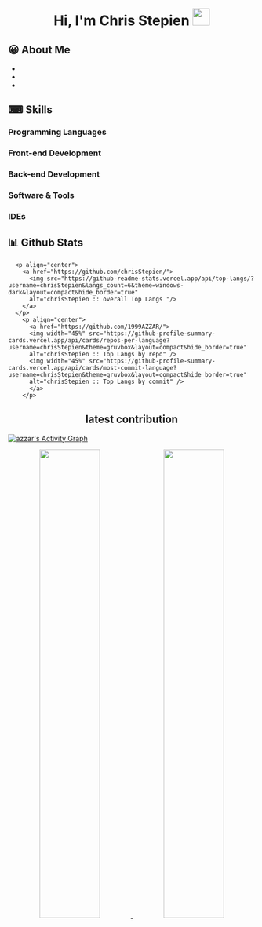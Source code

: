 <h1 align="center"><b>Hi, I'm Chris Stepien </b><img src="https://media.giphy.com/media/hvRJCLFzcasrR4ia7z/giphy.gif" width="35"></h1>

## 😀 About Me

-  
- 
- 

## ⌨ Skills 
  
  ### Programming Languages
  
  ### Front-end Development
  
  ### Back-end Development
  
  ### Software & Tools
  
  ### IDEs
  
  

## 📊 Github Stats
      <p align="center">
        <a href="https://github.com/chrisStepien/">
          <img src="https://github-readme-stats.vercel.app/api/top-langs/?username=chrisStepien&langs_count=6&theme=windows-dark&layout=compact&hide_border=true"
          alt="chrisStepien :: overall Top Langs "/>
        </a>
      </p>
        <p align="center">
          <a href="https://github.com/1999AZZAR/">
          <img width="45%" src="https://github-profile-summary-cards.vercel.app/api/cards/repos-per-language?username=chrisStepien&theme=gruvbox&layout=compact&hide_border=true"
          alt="chrisStepien :: Top Langs by repo" />
          <img width="45%" src="https://github-profile-summary-cards.vercel.app/api/cards/most-commit-language?username=chrisStepien&theme=gruvbox&layout=compact&hide_border=true"
          alt="chrisStepien :: Top Langs by commit" />
          </a>
        </p>
<h2 align="center"> latest contribution </h2>
<a href="https://github.com/ashutosh00710/github-readme-activity-graph">
  <img alt="azzar's Activity Graph" src="https://activity-graph.herokuapp.com/graph/?username=chrisStepien&bg_color=000&color=fff&line=00E676&point=fff&hide_border=true" /></a>
 <p align="center">
          <a href="https://github.com/chrisStepien/">
          <img width="49.5%" src="https://github-readme-stats.vercel.app/api?username=chrisStepien&show_icons=true&theme=gruvbox&hide_border=true" />
          <img width="49.5%" src="https://github-readme-streak-stats.herokuapp.com?user=chrisStepien&theme=windows-dark&border_radius=5" />
          </a>
       </p>
